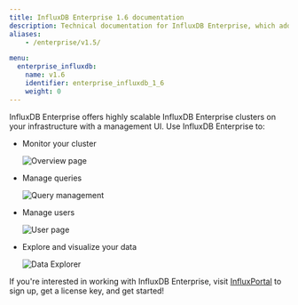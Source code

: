 ```yaml
---
title: InfluxDB Enterprise 1.6 documentation
description: Technical documentation for InfluxDB Enterprise, which adds clustering, high availability, fine-grained authorization, and more to InfluxDB OSS. Documentation includes release notes, what's new, guides, concepts, features, and administration.
aliases:
    - /enterprise/v1.5/

menu:
  enterprise_influxdb:
    name: v1.6
    identifier: enterprise_influxdb_1_6
    weight: 0
---
```


InfluxDB Enterprise offers highly scalable InfluxDB Enterprise clusters on your infrastructure
with a management UI.
Use InfluxDB Enterprise to:

* Monitor your cluster

    ![Overview page](/img/chronograf/overview-chrono.png)

* Manage queries

    ![Query management](/img/chronograf/manage-queries-chrono.png)

* Manage users

    ![User page](/img/chronograf/chrono-admin-usermanagement-cluster.png)

* Explore and visualize your data

    ![Data Explorer](/img/chronograf/data-explorer-chrono.png)

If you're interested in working with InfluxDB Enterprise, visit
[InfluxPortal](https://portal.influxdata.com/) to sign up, get a license key,
and get started!

